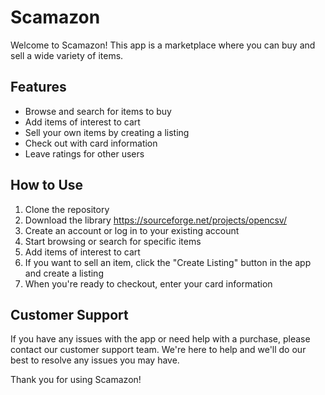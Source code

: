 # Scamazon

Welcome to Scamazon! This app is a marketplace where you can buy and sell a wide variety of items.

## Features

- Browse and search for items to buy
- Add items of interest to cart
- Sell your own items by creating a listing
- Check out with card information
- Leave ratings for other users

## How to Use

1. Clone the repository
2. Download the library https://sourceforge.net/projects/opencsv/ 
2. Create an account or log in to your existing account
3. Start browsing or search for specific items
4. Add items of interest to cart
5. If you want to sell an item, click the "Create Listing" button in the app and create a listing
6. When you're ready to checkout, enter your card information

## Customer Support

If you have any issues with the app or need help with a purchase, please contact our customer support team. We're here to help and we'll do our best to resolve any issues you may have.

Thank you for using Scamazon!
